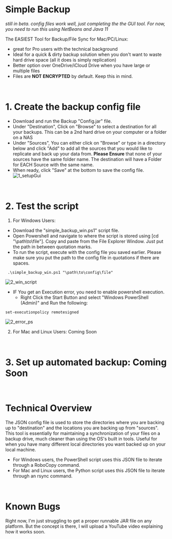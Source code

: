 # Simple Backup

_still in beta. config files work well, just completing the the GUI tool. For now, you need to run this using NetBeans and Java 11_

The EASIEST Tool for Backup/File Sync for Mac/PC/Linux:
* great for Pro users with the technical background
* Ideal for a quick & dirty backup solution when you don't want to waste hard drive space (all it does is simply replication)
* Better option over OneDrive/iCloud Drive when you have large or multiple files
* Files are __NOT ENCRYPTED__ by default. Keep this in mind.

&nbsp;
&nbsp;

# 1. Create the backup config file
* Download and run the Backup "Config.jar" file.
* Under "Destination", Click on "Browse" to select a destination for all your backups. This can be a 2nd hard drive on your computer or a folder on a NAS
* Under "Sources", You can either click on "Browse" or type in a directory below and click "Add" to add all the sources that you would like to replicate and back up your data from. __Please Ensure__ that none of your sources have the same folder name. The destination will have a Folder for EACH Source with the same name.
* When ready, click "Save" at the bottom to save the config file.
![1_setupGui](https://user-images.githubusercontent.com/8682684/115966424-7ca70800-a4fb-11eb-8175-8c5d8735036d.JPG) <br />


&nbsp;

# 2. Test the script
   1. For Windows Users:
* Download the "simple_backup_win.ps1" script file.
* Open Powershell and navigate to where the script is stored using [cd "\path\to\file"]. Copy and paste from the File Explorer Window. Just put the path in between quotation marks.
* To run the script, execute with the config file you saved earlier. Please make sure you put the path to the config file in quotations if there are spaces.
```
 .\simple_backup_win.ps1 "\path\to\config\file"
```
![2_win_script](https://user-images.githubusercontent.com/8682684/115967333-1c669500-a500-11eb-90e5-5dbf79fa9510.JPG)


* IF You get an Execution error, you need to enable powershell execution.
  * Right Click the Start Button and select "Windows PowerShell (Admin)" and Run the following:
```
set-executionpolicy remotesigned
```
![2_error_ps](https://user-images.githubusercontent.com/8682684/115966800-33f04e80-a4fd-11eb-845c-4a3234c1f0d4.JPG)

  
  
   2. For Mac and Linux Users: Coming Soon

&nbsp;
  
# 3. Set up automated backup: Coming Soon

&nbsp;

# Technical Overview

The JSON config file is used to store the directories where you are backing up to "destination" and the locations you are backing up from "sources". This tool is essentially for maintaining a synchronization of your files on a backup drive, much cleaner than using the OS's built in tools. Useful for when you have many different local directories you want backed up on your local machine.
* For Windows users, the PowerShell script uses this JSON file to iterate through a RoboCopy command.
* For Mac and Linux users, the Python script uses this JSON file to iterate through an rsync command.

&nbsp;

# Known Bugs
Right now, I'm just struggling to get a proper runnable JAR file on any platform. But the concept is there, I will upload a YouTube video explaining how it works soon.
